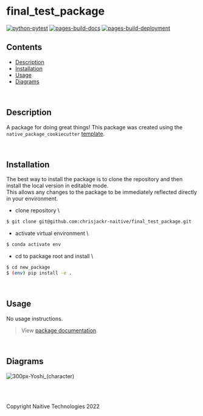 # final_test_package

[![python-pytest](https://github.com/chrisjackr-naitive/final_test_package/actions/workflows/python-test.yml/badge.svg)](https://github.com/chrisjackr-naitive/final_test_package/actions/workflows/python-test.yml) [![pages-build-docs](https://github.com/chrisjackr-naitive/final_test_package/actions/workflows/pages-build-docs.yml/badge.svg)](https://github.com/chrisjackr-naitive/final_test_package/actions/workflows/pages-build-docs.yml) [![pages-build-deployment](https://github.com/chrisjackr-naitive/final_test_package/actions/workflows/pages/pages-build-deployment/badge.svg?branch=gh-pages)](https://github.com/chrisjackr-naitive/final_test_package/actions/workflows/pages/pages-build-deployment)

## Contents
- [Description](#description)
- [Installation](#installation)
- [Usage](#usage)
- [Diagrams](#diagrams)

<br>

## Description
A package for doing great things!
This package was created using the `native_package_cookiecutter` [template](https://github.com/chrisjackr-naitive/package_template).

<br>

## Installation
The best way to install the package is to clone the repository and then install the local version in editable mode.\
This allows any changes to the package to be immediately reflected directly in your environment.

* clone repository \\

```bash
$ git clone git@github.com:chrisjackr-naitive/final_test_package.git
```

* activate virtual environment \\

```bash
$ conda activate env
```

* cd to package root and install \\

```bash
$ cd new_package
$ (env) pip install -e .
```

<br>

## Usage
No usage instructions.
> View <a href=https://chrisjackr-naitive.github.io/final_test_package/index.html>package documentation</a>.

<br>

## Diagrams
![300px-Yoshi_(character)](https://user-images.githubusercontent.com/102035064/194122686-ebe04cd1-35d5-4802-9d44-b1f3b3db5250.png)

<br>
<br>

Copyright Naitive Technologies 2022
